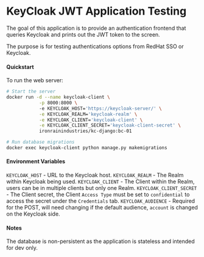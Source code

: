 # KeyCloak JWT Application Testing

The goal of this application is to provide an authentication frontend that queries Keycloak and prints out the JWT token to the screen. 

The purpose is for testing authentications options from RedHat SSO or Keycloak.

#### Quickstart

To run the web server:

```bash
# Start the server
docker run -d --name keycloak-client \
            -p 8000:8000 \ 
            -e KEYCLOAK_HOST='https://keycloak-server/' \
            -e KEYCLOAK_REALM='keycloak-realm' \
            -e KEYCLOAK_CLIENT='keycloak-client' \
            -e KEYCLOAK_CLIENT_SECRET='keycloak-client-secret' \
            ironrainindustries/kc-django:bc-01

# Run database migrations
docker exec keycloak-client python manage.py makemigrations

```

#### Environment Variables
`KEYCLOAK_HOST` - URL to the Keycloak host.
`KEYCLOAK_REALM` - The Realm within Keycloak being used.
`KEYCLOAK_CLIENT` - The Client within the Realm, users can be in multiple clients but only one Realm.
`KEYCLOAK_CLIENT_SECRET` - The Client secret, the Client `Access Type` must be set to `confidential` to access the secret under the `Credentials` tab.
`KEYCLOAK_AUDIENCE` - Required for the POST, will need changing if the default audience, `account` is changed on the Keycloak side.

#### Notes
The database is non-persistent as the application is stateless and intended for dev only.
